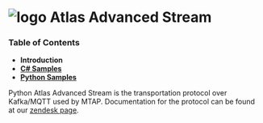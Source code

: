 # ![logo](/Media/branding.png) Atlas Advanced Stream

### Table of Contents
- **Introduction**<br>
- [**C# Samples**](./csharp/README.md)<br>
- [**Python Samples**](./python/README.md)<br>

Python Atlas Advanced Stream is the transportation protocol over Kafka/MQTT used by MTAP.
Documentation for the protocol can be found at our [zendesk page](https://mclarenappliedtechnologies.zendesk.com/hc/en-us/categories/115000361553-MTAP-McLaren-Telemetry-Analytics-Platform).